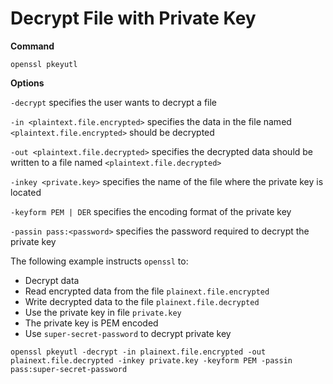 # Decrypt File with Private Key

**Command**

`openssl pkeyutl`

**Options**

`-decrypt` specifies the user wants to decrypt a file

`-in <plaintext.file.encrypted>` specifies the data in the file named `<plaintext.file.encrypted>` should be decrypted

`-out <plaintext.file.decrypted>` specifies the decrypted data should be written to a file named `<plaintext.file.decrypted>`

`-inkey <private.key>` specifies the name of the file where the private key is located

`-keyform PEM | DER` specifies the encoding format of the private key

`-passin pass:<password>` specifies the password required to decrypt the private key

The following example instructs `openssl` to:
* Decrypt data
* Read encrypted data from the file `plainext.file.encrypted`
* Write decrypted data to the file `plainext.file.decrypted`
* Use the private key in file `private.key`
* The private key is PEM encoded
* Use `super-secret-password` to decrypt private key

`openssl pkeyutl -decrypt -in plainext.file.encrypted -out plainext.file.decrypted -inkey private.key -keyform PEM -passin pass:super-secret-password`
